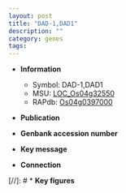 ```yaml
---
layout: post
title: "DAD-1,DAD1"
description: ""
category: genes
tags: 
---
```


* **Information**  
    + Symbol: DAD-1,DAD1  
    + MSU: [LOC_Os04g32550](http://rice.uga.edu/cgi-bin/ORF_infopage.cgi?orf=LOC_Os04g32550)  
    + RAPdb: [Os04g0397000](http://rapdb.dna.affrc.go.jp/viewer/gbrowse_details/irgsp1?name=Os04g0397000)  

* **Publication**  

* **Genbank accession number**  

* **Key message**  

* **Connection**  

[//]: # * **Key figures**  


